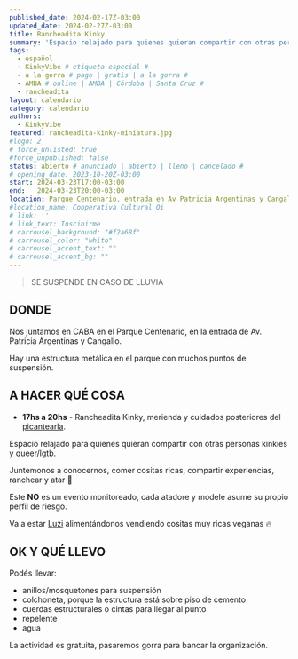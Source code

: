 ```yaml
---
published_date: 2024-02-17Z-03:00
updated_date: 2024-02-27Z-03:00
title: Rancheadita Kinky
summary: 'Espacio relajado para quienes quieran compartir con otras personas kinkies y queer/lgtb. Nos juntamos a conocernos, charlar, comer, y atar. Se suspende por lluvia.'
tags:
  - español
  - KinkyVibe # etiqueta especial #
  - a la gorra # pago | gratis | a la gorra #
  - AMBA # online | AMBA | Córdoba | Santa Cruz #
  - rancheadita
layout: calendario
category: calendario
authors:
  - KinkyVibe
featured: rancheadita-kinky-miniatura.jpg
#logo: 2
# force_unlisted: true
#force_unpublished: false
status: abierto # anunciado | abierto | lleno | cancelado #
# opening_date: 2023-10-20Z-03:00
start: 2024-03-23T17:00-03:00
end:   2024-03-23T20:00-03:00
location: Parque Centenario, entrada en Av Patricia Argentinas y Cangallo, CABA
#location_name: Cooperativa Cultural Qi
# link: ''
# link_text: Inscibirme
# carrousel_background: "#f2a68f"
# carrousel_color: "white"
# carrousel_accent_text: ""
# carrousel_accent_bg: ""
---
```


> SE SUSPENDE EN CASO DE LLUVIA

## DONDE

Nos juntamos en CABA en el Parque Centenario, en la entrada de Av. Patricia Argentinas y Cangallo.

Hay una estructura metálica en el parque con muchos puntos de suspensión.

## A HACER QUÉ COSA

- **17hs a 20hs** - Rancheadita Kinky, merienda y cuidados posteriores del [picantearla](/calendario/picantearla-2024-02).

Espacio relajado para quienes quieran compartir con otras personas kinkies y queer/lgtb.

Juntemonos a conocernos, comer cositas ricas, compartir experiencias, ranchear y atar 🌈

Este **NO** es un evento monitoreado, cada atadore y modele asume su propio perfil de riesgo.

Va a estar [Luzi](https://www.instagram.com/manos.magicas.luzi/) alimentándonos vendiendo cositas muy ricas veganas 🔥

## OK Y QUÉ LLEVO

Podés llevar:

- anillos/mosquetones para suspensión
- colchoneta, porque la estructura está sobre piso de cemento
- cuerdas estructurales o cintas para llegar al punto
- repelente
- agua

La actividad es gratuita, pasaremos gorra para bancar la organización. 